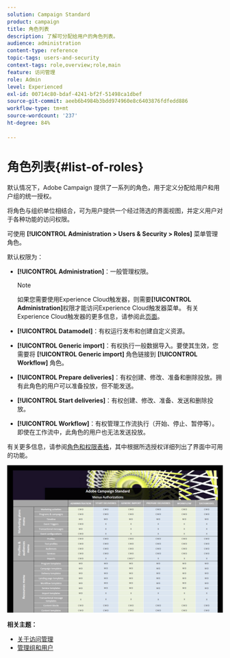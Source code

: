 ```yaml
---
solution: Campaign Standard
product: campaign
title: 角色列表
description: 了解可分配给用户的角色列表。
audience: administration
content-type: reference
topic-tags: users-and-security
context-tags: role,overview;role,main
feature: 访问管理
role: Admin
level: Experienced
exl-id: 00714c80-bdaf-4241-bf2f-51498ca1dbef
source-git-commit: aeeb6b4984b3bdd974960e8c6403876fdfedd886
workflow-type: tm+mt
source-wordcount: '237'
ht-degree: 84%

---
```


# 角色列表{#list-of-roles}

默认情况下，Adobe Campaign 提供了一系列的角色，用于定义分配给用户和用户组的统一授权。

将角色与组织单位相结合，可为用户提供一个经过筛选的界面视图，并定义用户对于各种功能的访问权限。

可使用 **[!UICONTROL Administration > Users & Security > Roles]** 菜单管理角色。

默认权限为：

* **[!UICONTROL Administration]**：一般管理权限。

   >[!NOTE]
   >
   >如果您需要使用Experience Cloud触发器，则需要&#x200B;**[!UICONTROL Administration]**&#x200B;权限才能访问Experience Cloud触发器菜单。 有关Experience Cloud触发器的更多信息，请参阅此[页面](../../integrating/using/about-adobe-experience-cloud-triggers.md)。

* **[!UICONTROL Datamodel]**：有权运行发布和创建自定义资源。
* **[!UICONTROL Generic import]**：有权执行一般数据导入。要使其生效，您需要将 **[!UICONTROL Generic import]** 角色链接到 **[!UICONTROL Workflow]** 角色。
* **[!UICONTROL Prepare deliveries]**：有权创建、修改、准备和删除投放。拥有此角色的用户可以准备投放，但不能发送。
* **[!UICONTROL Start deliveries]**：有权创建、修改、准备、发送和删除投放。
* **[!UICONTROL Workflow]**：有权管理工作流执行（开始、停止、暂停等）。即使在工作流中，此角色的用户也无法发送投放。

有关更多信息，请参阅[角色和权限表格](/help/administration/using/assets/acs_rights.pdf)，其中根据所选授权详细列出了界面中可用的功能。

[![图像](assets/user_management_3.png)](https://experienceleague.adobe.com/docs/campaign-standard/assets/acs_rights.pdf?lang=en)

**相关主题：**

* [关于访问管理](../../administration/using/about-access-management.md)
* [管理组和用户](../../administration/using/managing-groups-and-users.md)
